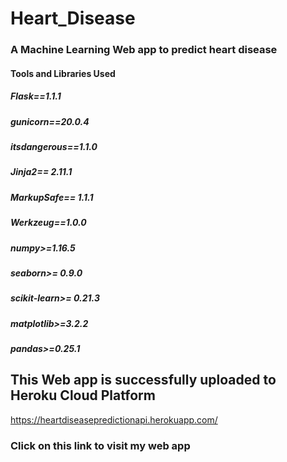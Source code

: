 # Heart_Disease
### A Machine Learning Web app to predict heart disease

#### Tools and Libraries Used

##### Flask==1.1.1
##### gunicorn==20.0.4
##### itsdangerous==1.1.0
##### Jinja2== 2.11.1
##### MarkupSafe== 1.1.1
##### Werkzeug==1.0.0
##### numpy>=1.16.5
##### seaborn>= 0.9.0
##### scikit-learn>= 0.21.3
##### matplotlib>=3.2.2
##### pandas>=0.25.1

## This Web app is successfully uploaded to Heroku Cloud Platform
https://heartdiseasepredictionapi.herokuapp.com/

### Click on this link to visit my web app
